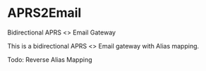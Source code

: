 # APRS2Email
Bidirectional APRS &lt;> Email Gateway

This is a bidirectional APRS <> Email gateway with Alias mapping.

Todo: Reverse Alias Mapping
